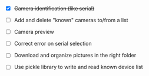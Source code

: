 - [x] <del>Camera identification (like serial)</del>
- [ ] Add and delete "known" cameras to/from a list
- [ ] Camera preview
- [ ] Correct error on serial selection
- [ ] Download and organize pictures in the right folder
- [ ] Use pickle library to write and read known device list
 
